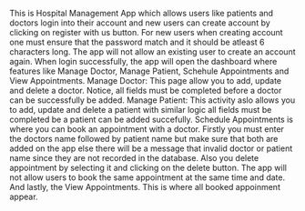 This is Hospital Management App which allows users like patients and doctors login into their account and new users can create account by clicking on register with us button.
For new users when creating account one must ensure that the password match and it should be atleast 6 characters long. The app will not allow an existing user to create an account again.
When login successfully, the app will open the dashboard where features like Manage Doctor, Manage Patient, Schehule Appointments and View Appointments.
Manage Doctor: This page allow you to add, update and delete a doctor. Notice, all fields must be completed before a doctor can be successfully be added.
Manage Patient: This activity aslo allows you to add, update and delete a patient with similar logic all fields must be completed be a patient can be added succefully.
Schedule Appointments is where you can book an appointment with a doctor. Firstly you must enter the doctors name followed by patient name but make sure that both are added on the app else 
there will be a message that invalid doctor or patient name since they are not recorded in the database.
Also you delete appointment by selecting it and clicking on the delete button. The app will not allow users to book the same appointment at the same time and date.
And lastly, the View Appointments. This is where all booked appoinment appear. 
